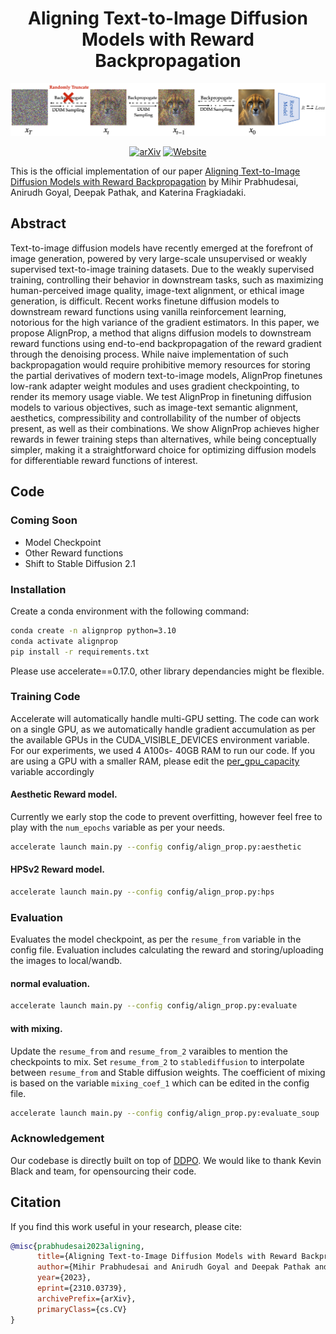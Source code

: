 <div align="center">

<!-- TITLE -->
# **Aligning Text-to-Image Diffusion Models with Reward Backpropagation**
![AlignProp](assets/method.png)

[![arXiv](https://img.shields.io/badge/cs.LG-arXiv:2310.03739-b31b1b.svg)](https://arxiv.org/abs/2310.03739)
[![Website](https://img.shields.io/badge/🌎-Website-blue.svg)](http://align-prop.github.io)
</div>

This is the official implementation of our paper [Aligning Text-to-Image Diffusion Models with Reward Backpropagation](https://arxiv.org/abs/2310.03739) by Mihir Prabhudesai, Anirudh Goyal, Deepak Pathak, and Katerina Fragkiadaki.


<!-- DESCRIPTION -->
## Abstract
Text-to-image diffusion models have recently emerged at the forefront of image generation, powered by very large-scale unsupervised or weakly supervised text-to-image training datasets.  Due to the weakly supervised   training,  controlling  their behavior in downstream tasks, such as maximizing human-perceived image quality,  image-text alignment, or ethical image generation, is difficult. Recent works finetune diffusion models to downstream reward functions using vanilla reinforcement learning, notorious for the high variance of the gradient estimators. In this paper, we propose AlignProp, a method that aligns diffusion models to downstream reward functions using end-to-end backpropagation of the reward gradient through the denoising process. While naive implementation of such backpropagation would require prohibitive memory resources for storing the partial derivatives of modern text-to-image models, AlignProp finetunes low-rank adapter weight modules and uses gradient checkpointing, to render its memory usage viable. We test AlignProp in finetuning diffusion models to various objectives, such as image-text semantic alignment, aesthetics, compressibility and controllability of the number of objects present, as well as their combinations.  We show AlignProp  achieves higher rewards in fewer training steps than alternatives, while being conceptually simpler, making it a straightforward choice for optimizing diffusion models for differentiable reward functions of interest.

## Code

### Coming Soon
- Model Checkpoint
- Other Reward functions
- Shift to Stable Diffusion 2.1

### Installation 
Create a conda environment with the following command:
```bash
conda create -n alignprop python=3.10
conda activate alignprop
pip install -r requirements.txt
```
Please use accelerate==0.17.0, other library dependancies might be flexible.

### Training Code

Accelerate will automatically handle multi-GPU setting. 
The code can work on a single GPU, as we automatically handle gradient accumulation as per the available GPUs in the CUDA_VISIBLE_DEVICES environment variable.
For our experiments, we used 4 A100s- 40GB RAM to run our code. If you are using a GPU with a smaller RAM, please edit the [per_gpu_capacity](https://github.com/mihirp1998/DiffAlign/blob/ac0ae6afddad15187bc65727cb151d43cc822ea7/config/align_prop.py#L161) variable accordingly 

#### Aesthetic Reward model.
Currently we early stop the code to prevent overfitting, however feel free to play with the `num_epochs` variable as per your needs.

```bash
accelerate launch main.py --config config/align_prop.py:aesthetic
```
#### HPSv2 Reward model.

```bash
accelerate launch main.py --config config/align_prop.py:hps
```

### Evaluation

Evaluates the model checkpoint, as per the `resume_from` variable in the config file.  Evaluation includes calculating the reward and storing/uploading the images to local/wandb.

#### normal evaluation.

```bash
accelerate launch main.py --config config/align_prop.py:evaluate
```
#### with mixing.
Update the `resume_from` and `resume_from_2` varaibles to mention the checkpoints to mix. Set `resume_from_2` to `stablediffusion` to interpolate between `resume_from` and Stable diffusion weights.  The coefficient of mixing is based on the variable `mixing_coef_1` which can be edited in the config file.

```bash
accelerate launch main.py --config config/align_prop.py:evaluate_soup
```

### Acknowledgement

Our codebase is directly built on top of [DDPO](https://github.com/kvablack/ddpo-pytorch). 
We would like to thank Kevin Black and team, for opensourcing their code.

## Citation

If you find this work useful in your research, please cite:

```bibtex
@misc{prabhudesai2023aligning,
      title={Aligning Text-to-Image Diffusion Models with Reward Backpropagation}, 
      author={Mihir Prabhudesai and Anirudh Goyal and Deepak Pathak and Katerina Fragkiadaki},
      year={2023},
      eprint={2310.03739},
      archivePrefix={arXiv},
      primaryClass={cs.CV}
}
```
